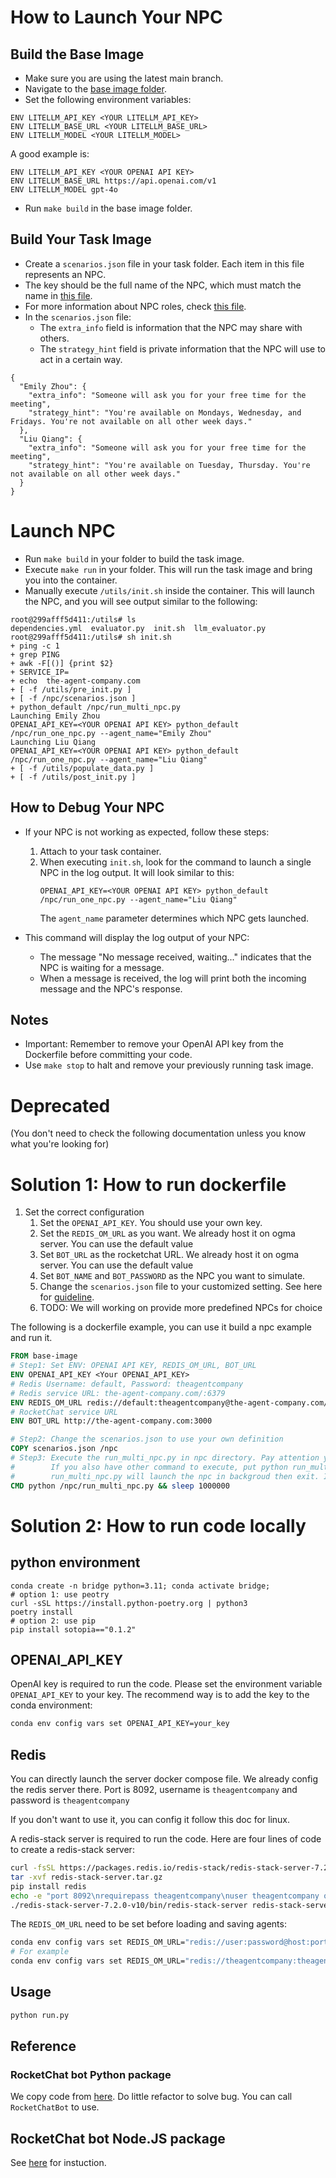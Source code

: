 # How to Launch Your NPC

## Build the Base Image

* Make sure you are using the latest main branch.
* Navigate to the [base image folder](../base_image/).
* Set the following environment variables:
```
ENV LITELLM_API_KEY <YOUR LITELLM_API_KEY>
ENV LITELLM_BASE_URL <YOUR LITELLM_BASE_URL>
ENV LITELLM_MODEL <YOUR LITELLM_MODEL>
```
A good example is:
```
ENV LITELLM_API_KEY <YOUR OPENAI API KEY>
ENV LITELLM_BASE_URL https://api.openai.com/v1
ENV LITELLM_MODEL gpt-4o
```

* Run `make build` in the base image folder.

## Build Your Task Image

* Create a `scenarios.json` file in your task folder. Each item in this file represents an NPC.
* The key should be the full name of the NPC, which must match the name in [this file](./npc/npc_credential.json).
* For more information about NPC roles, check [this file](../../servers/rocketchat/npc/npc_definition.json).
* In the `scenarios.json` file:
  - The `extra_info` field is information that the NPC may share with others.
  - The `strategy_hint` field is private information that the NPC will use to act in a certain way.

```
{
  "Emily Zhou": {
    "extra_info": "Someone will ask you for your free time for the meeting",
    "strategy_hint": "You're available on Mondays, Wednesday, and Fridays. You're not available on all other week days."
  },
  "Liu Qiang": {
    "extra_info": "Someone will ask you for your free time for the meeting",
    "strategy_hint": "You're available on Tuesday, Thursday. You're not available on all other week days."
  }
}
```

# Launch NPC

* Run `make build` in your folder to build the task image.
* Execute `make run` in your folder. This will run the task image and bring you into the container.
* Manually execute `/utils/init.sh` inside the container. This will launch the NPC, and you will see output similar to the following:

```
root@299afff5d411:/utils# ls
dependencies.yml  evaluator.py  init.sh  llm_evaluator.py
root@299afff5d411:/utils# sh init.sh 
+ ping -c 1
+ grep PING
+ awk -F[()] {print $2}
+ SERVICE_IP=
+ echo  the-agent-company.com
+ [ -f /utils/pre_init.py ]
+ [ -f /npc/scenarios.json ]
+ python_default /npc/run_multi_npc.py
Launching Emily Zhou
OPENAI_API_KEY=<YOUR OPENAI API KEY> python_default /npc/run_one_npc.py --agent_name="Emily Zhou"
Launching Liu Qiang
OPENAI_API_KEY=<YOUR OPENAI API KEY> python_default /npc/run_one_npc.py --agent_name="Liu Qiang"
+ [ -f /utils/populate_data.py ]
+ [ -f /utils/post_init.py ]
```

## How to Debug Your NPC
* If your NPC is not working as expected, follow these steps:
  1. Attach to your task container.
  2. When executing `init.sh`, look for the command to launch a single NPC in the log output. It will look similar to this:
     ```
     OPENAI_API_KEY=<YOUR OPENAI API KEY> python_default /npc/run_one_npc.py --agent_name="Liu Qiang"
     ```
     The `agent_name` parameter determines which NPC gets launched.

* This command will display the log output of your NPC:
  - The message "No message received, waiting..." indicates that the NPC is waiting for a message.
  - When a message is received, the log will print both the incoming message and the NPC's response.

## Notes

* Important: Remember to remove your OpenAI API key from the Dockerfile before committing your code.
* Use `make stop` to halt and remove your previously running task image.

# Deprecated 
(You don't need to check the following documentation unless you know what you're looking for)

# Solution 1: How to run dockerfile
1. Set the correct configuration
    1. Set the `OPENAI_API_KEY`. You should use your own key.
    2. Set the `REDIS_OM_URL` as you want. We already host it on ogma server. You can use the default value
    3. Set `BOT_URL` as the rocketchat URL. We already host it on ogma server. You can use the default value
    4. Set `BOT_NAME` and `BOT_PASSWORD` as the NPC you want to simulate.
    5. Change the `scenarios.json` file to your customized setting. See here for [guideline](./NPC_GUIDELINE.md).
    6. TODO: We will working on provide more predefined NPCs for choice

The following is a dockerfile example, you can use it build a npc example and run it.
```Dockerfile
FROM base-image
# Step1: Set ENV: OPENAI API KEY, REDIS_OM_URL, BOT_URL
ENV OPENAI_API_KEY <Your OPENAI_API_KEY>
# Redis Username: default, Password: theagentcompany
# Redis service URL: the-agent-company.com/:6379
ENV REDIS_OM_URL redis://default:theagentcompany@the-agent-company.com/:6379
# RocketChat service URL
ENV BOT_URL http://the-agent-company.com:3000

# Step2: Change the scenarios.json to use your own definition
COPY scenarios.json /npc
# Step3: Execute the run_multi_npc.py in npc directory. Pay attention you need to execute it under /npc, we already configure the file path env in base-npc-image
#        If you also have other command to execute, put python run_multi_npc.py and others into scripts. Dockerfile only allow one CMD
#        run_multi_npc.py will launch the npc in backgroud then exit. In example, we sleep to keep docker running. You don't need to do it in examinee
CMD python /npc/run_multi_npc.py && sleep 1000000
```

# Solution 2: How to run code locally
## python environment
```
conda create -n bridge python=3.11; conda activate bridge;  
# option 1: use peotry
curl -sSL https://install.python-poetry.org | python3
poetry install
# option 2: use pip
pip install sotopia=="0.1.2"
```

## OPENAI_API_KEY

OpenAI key is required to run the code. Please set the environment variable `OPENAI_API_KEY` to your key. The recommend way is to add the key to the conda environment:
```bash
conda env config vars set OPENAI_API_KEY=your_key
```

## Redis
You can directly launch the server docker compose file. We already config the redis server there. Port is 8092, username is `theagentcompany` and password is `theagentcompany`

If you don't want to use it, you can config it follow this doc for linux.

A redis-stack server is required to run the code.
Here are four lines of code to create a redis-stack server:
```bash
curl -fsSL https://packages.redis.io/redis-stack/redis-stack-server-7.2.0-v10.focal.x86_64.tar.gz -o redis-stack-server.tar.gz
tar -xvf redis-stack-server.tar.gz
pip install redis
echo -e "port 8092\nrequirepass theagentcompany\nuser theagentcompany on >theagentcompany ~* +@all" > redis-stack-server.conf
./redis-stack-server-7.2.0-v10/bin/redis-stack-server redis-stack-server.conf --daemonize yes
```

The `REDIS_OM_URL` need to be set before loading and saving agents:
```bash
conda env config vars set REDIS_OM_URL="redis://user:password@host:port"
# For example
conda env config vars set REDIS_OM_URL="redis://theagentcompany:theagentcompany@localhost:8092"
```

## Usage

```bash
python run.py
```

## Reference
### RocketChat bot Python package
We copy code from [here](https://github.com/jadolg/RocketChatBot).
Do little refactor to solve bug.
You can call `RocketChatBot` to use.

## RocketChat bot Node.JS package
See [here](https://developer.rocket.chat/docs/develop-a-rocketchat-sdk-bot) for instuction.
